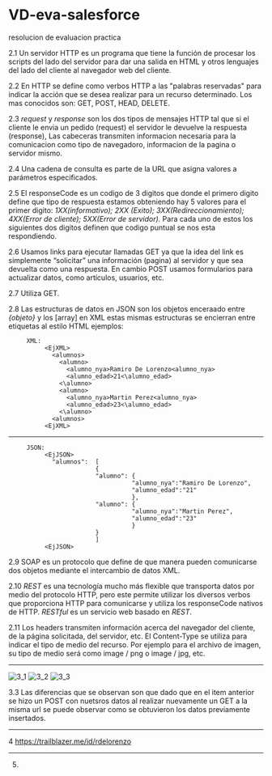 # VD-eva-salesforce
resolucion de evaluacion practica
    
  
  2.1 Un servidor HTTP es un programa que tiene la función de procesar los scripts del lado del servidor para dar una salida en HTML y otros lenguajes del lado del cliente al           navegador web del cliente.
  
  2.2 En HTTP se define como verbos HTTP a las "palabras reservadas" para indicar la acción que se desea realizar para un recurso determinado. Los mas conocidos son: GET,  POST,         HEAD, DELETE.
      
  2.3 *request* y *response* son los dos tipos de mensajes HTTP tal que si el cliente le envia un pedido (request) el servidor le devuelve la respuesta (response), Las cabeceras         transmiten informacion necesaria para la comunicacion como tipo de navegadoro, informacion de la pagina o servidor mismo.
  
  2.4 Una cadena de consulta es parte de la URL que asigna valores a parámetros especificados.
  
  2.5 El responseCode es un codigo de 3 digitos que donde el primero digito define que tipo de respuesta estamos obteniendo hay 5 valores para el primer digito:
          *1XX(informativo);
           2XX (Exito);
           3XX(Redireccionamiento);
           4XX(Error de cliente);
           5XX(Error de servidor).*
      Para cada uno de estos los siguientes dos digitos definen que codigo puntual se nos esta respondiendo.
      
  2.6 Usamos links para ejecutar llamadas GET ya que la idea del link es simplemente “solicitar” una información (pagina) al servidor y que sea devuelta como una respuesta.             En cambio POST usamos formularios para actualizar datos, como artículos, usuarios, etc.
  
  2.7 Utiliza GET.
  
  2.8 Las estructuras de datos en JSON son los objetos enceraado entre *{objeto}* y los \[array] en XML estas mismas estructuras se encierran entre etiquetas al estilo HTML             ejemplos:
         
         XML:
              <EjXML>
                <alumnos>
                  <alumno>
                    <alumno_nya>Ramiro De Lorenzo<alumno_nya>
                    <alumno_edad>21<\alumno_edad>
                  <\alumno>
                  <alumno>
                    <alumno_nya>Martin Perez<alumno_nya>
                    <alumno_edad>23<\alumno_edad>
                  <\alumno>
                <alumnos>
              <EjXML>
              
------------------------ 
         
         JSON:
              <EjJSON>
                "alumnos":  [
                            {
                            "alumno": {
                                      "alumno_nya":"Ramiro De Lorenzo",
                                      "alumno_edad":"21"
                                      },
                            "alumno": {
                                      "alumno_nya":"Martin Perez",
                                      "alumno_edad":"23"
                                      }
                            }
                            ]
              <EjJSON>
  
  2.9 SOAP es un protocolo que define de que manera pueden comunicarse dos objetos mediante el intercambio de datos XML.
  
  2.10 *REST* es una tecnología mucho más flexible que transporta datos por medio del protocolo HTTP, pero este permite utilizar los diversos verbos que proporciona HTTP para          comunicarse y utiliza los responseCode nativos de HTTP. *RESTful* es un servicio web basado en *REST*.
                
  2.11 Los headers transmiten información acerca del navegador del cliente, de la página solicitada, del servidor, etc. El  Content-Type se utiliza para indicar el tipo de medio        del recurso. Por ejemplo para el archivo de imagen, su tipo de medio será como image / png o image / jpg, etc.
  
  --------
  
  ![3_1](https://user-images.githubusercontent.com/84874555/135533818-31059dcb-f68f-4161-8f05-d128c1c8bab4.PNG)
  ![3_2](https://user-images.githubusercontent.com/84874555/135533812-a44cd62e-8af5-40be-8bd3-c3768264ab2d.PNG)
  ![3_3](https://user-images.githubusercontent.com/84874555/135533821-beed2a82-e18a-452b-9efb-441dc816d3d3.PNG)
  
  3.3 Las diferencias que se observan son que dado que en el item anterior se hizo un POST con nuetsros datos al realizar nuevamente un GET a la misma url se puede observar como       se obtuvieron los datos previamente insertados.

  --------
  
  4 https://trailblazer.me/id/rdelorenzo
  
  --------
  
  5.
